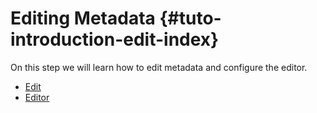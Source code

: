 # Editing Metadata {#tuto-introduction-edit-index}

On this step we will learn how to edit metadata and configure the editor.

-   [Edit](edit.md)
-   [Editor](editor.md)
